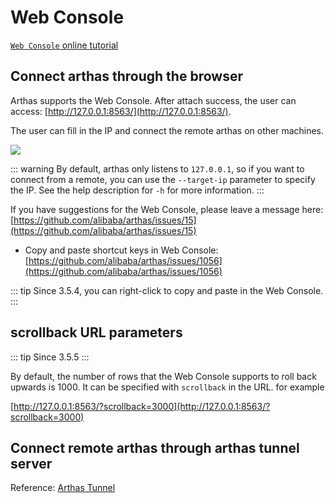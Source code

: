 # Web Console

[`Web Console` online tutorial](https://arthas.aliyun.com/doc/arthas-tutorials.html?language=en&id=case-web-console)

## Connect arthas through the browser

Arthas supports the Web Console. After attach success, the user can access: [http://127.0.0.1:8563/](http://127.0.0.1:8563/).

The user can fill in the IP and connect the remote arthas on other machines.

![](/images/web-console-local.png)

::: warning
By default, arthas only listens to `127.0.0.1`, so if you want to connect from a remote, you can use the `--target-ip` parameter to specify the IP. See the help description for `-h` for more information.
:::

If you have suggestions for the Web Console, please leave a message here: [https://github.com/alibaba/arthas/issues/15](https://github.com/alibaba/arthas/issues/15)

- Copy and paste shortcut keys in Web Console: [https://github.com/alibaba/arthas/issues/1056](https://github.com/alibaba/arthas/issues/1056)

::: tip
Since 3.5.4, you can right-click to copy and paste in the Web Console.
:::

## scrollback URL parameters

::: tip
Since 3.5.5
:::

By default, the number of rows that the Web Console supports to roll back upwards is 1000. It can be specified with `scrollback` in the URL. for example

[http://127.0.0.1:8563/?scrollback=3000](http://127.0.0.1:8563/?scrollback=3000)

## Connect remote arthas through arthas tunnel server

Reference: [Arthas Tunnel](tunnel.md)
